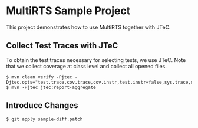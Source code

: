 # MultiRTS Sample Project

This project demonstrates how to use MultiRTS together with JTeC.

## Collect Test Traces with JTeC

To obtain the test traces necessary for selecting tests, we use JTeC.
Note that we collect coverage at class level and collect all opened files.

```shell
$ mvn clean verify -Pjtec -Djtec.opts="test.trace,cov.trace,cov.instr,test.instr=false,sys.trace,sys.file,sys.socket=false,sys.thread=false,sys.process=false,test.reuseForks"
$ mvn -Pjtec jtec:report-aggregate
```

## Introduce Changes

```shell
$ git apply sample-diff.patch
```

